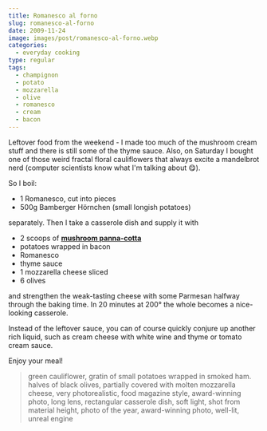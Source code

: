 ```yaml
---
title: Romanesco al forno
slug: romanesco-al-forno
date: 2009-11-24
image: images/post/romanesco-al-forno.webp
categories: 
  - everyday cooking
type: regular
tags: 
  - champignon
  - potato
  - mozzarella
  - olive
  - romanesco
  - cream
  - bacon
---
```


Leftover food from the weekend - I made too much of the mushroom cream stuff and there is still some of the thyme sauce. Also, on Saturday I bought one of those weird fractal floral cauliflowers that always excite a  mandelbrot nerd (computer scientists know what I'm talking about 😋).

So I boil:

* 1 Romanesco, cut into pieces 
* 500g Bamberger Hörnchen (small longish potatoes)

separately. Then I take a casserole dish and supply it with

* 2 scoops of **[mushroom panna-cotta](../champignon-panna-cotta/)** 
* potatoes wrapped in bacon 
* Romanesco 
* thyme sauce 
* 1 mozzarella cheese sliced 
* 6 olives

and strengthen the weak-tasting cheese with some Parmesan halfway through the baking time. In 20 minutes at 200° the whole becomes a nice-looking casserole.

Instead of the leftover sauce, you can of course quickly conjure up another rich liquid, such as cream cheese with white wine and thyme or tomato cream sauce.

Enjoy your meal!

> green cauliflower, gratin of small potatoes wrapped in smoked ham. halves of black olives, partially covered with molten mozzarella cheese, very photorealistic, food magazine style, award-winning photo, long lens, rectangular casserole dish, soft light, shot from material height, photo of the year, award-winning photo, well-lit, unreal engine